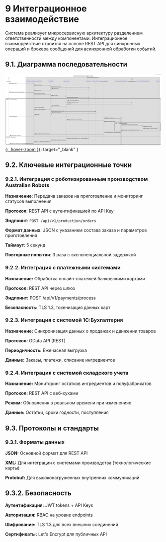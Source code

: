 # 9	Интеграционное взаимодействие
Система реализует микросервисную архитектуру разделением ответственности между компонентами. Интеграционное взаимодействие строится на основе REST API для синхронных операций и брокера сообщений для асинхронной обработки событий.
## 9.1.	Диаграмма последовательности

[![Оформление заказа через приложение](diagrams/sequence_diagram.jpg){: .hover-zoom }](diagrams/sequence_diagram.jpg){: target="_blank" }

<style>
.hover-zoom {
    max-width: 100%;
    max-height: 600px;
    cursor: zoom-in;
    border: 2px solid #ccc;
    padding: 20px;
    object-fit: contain;
    display: block;
    margin: 25px auto;
    transition: transform 0.5s ease;
}

.hover-zoom:hover {
    transform: scale(1.8);
    z-index: 100;
    position: relative;
}
</style>


## 9.2. Ключевые интеграционные точки

### 9.2.1. Интеграция с роботизированным производством Australian Robots

**Назначение**: Передача заказов на приготовление и мониторинг статусов выполнения

**Протокол**: REST API с аутентификацией по API Key

**Эндпоинт**: `POST /api/v1/production/orders`

**Формат данных**: JSON с указанием состава заказа и параметров приготовления

**Таймаут**: 5 секунд

**Повторные попытки**: 3 раза с экспоненциальной задержкой

### 9.2.2. Интеграция с платежными системами
**Назначение:** Обработка онлайн-платежей банковскими картами

**Протокол:** REST API через шлюз 

**Эндпоинт:** POST /api/v1/payments/process

**Безопасность:** TLS 1.3, токенизация данных карт

### 9.2.3. Интеграция с системой 1С:Бухгалтерия
**Назначение:** Синхронизация данных о продажах и движении товаров

**Протокол:** OData API (REST)

**Периодичность:** Ежечасная выгрузка

**Данные:** Заказы, платежи, списание ингредиентов

### 9.2.4. Интеграция с системой складского учета
**Назначение:** Мониторинг остатков ингредиентов и полуфабрикатов

**Протокол:** REST API с веб-хуками

**Режим:** Обновления в реальном времени при изменениях

**Данные:** Остатки, сроки годности, поступления

## 9.3. Протоколы и стандарты

### 9.3.1. Форматы данных

**JSON:** Основной формат для REST API

**XML:** Для интеграции с системами производства (технологические карты)

**Protobuf:** Для высоконагруженных внутренних коммуникаций

## 9.3.2. Безопасность

**Аутентификация:** JWT tokens + API Keys

**Авторизация:** RBAC на уровне endpoints

**Шифрование:** TLS 1.3 для всех внешних соединений

**Сертификаты:** Let's Encrypt для публичных API